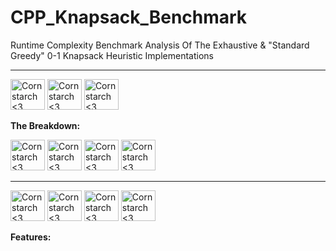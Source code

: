 # CPP_Knapsack_Benchmark
Runtime Complexity Benchmark Analysis Of The Exhaustive &amp; "Standard Greedy"  0-1 Knapsack Heuristic Implementations

----------------------------------------------

<img src="https://github.com/Kingerthanu/CPP_GLSL_Mandelbrot_Pt2_TickFidelity/assets/76754592/d7d34a00-aea1-4012-a142-7ec5ee62c3c1" alt="Cornstarch <3" width="55" height="49"> <img src="https://github.com/Kingerthanu/CPP_GLSL_Mandelbrot_Pt2_TickFidelity/assets/76754592/d7d34a00-aea1-4012-a142-7ec5ee62c3c1" alt="Cornstarch <3" width="55" height="49"> <img src="https://github.com/Kingerthanu/CPP_GLSL_Mandelbrot_Pt2_TickFidelity/assets/76754592/d7d34a00-aea1-4012-a142-7ec5ee62c3c1" alt="Cornstarch <3" width="55" height="49">


**The Breakdown:**

<img src="https://github.com/Kingerthanu/CPP_GLSL_Mandelbrot_Pt2_TickFidelity/assets/76754592/5a500dfd-7e30-40ea-9912-05faaa71dcdf" alt="Cornstarch <3" width="55" height="49"> <img src="https://github.com/Kingerthanu/CPP_GLSL_Mandelbrot_Pt2_TickFidelity/assets/76754592/5a500dfd-7e30-40ea-9912-05faaa71dcdf" alt="Cornstarch <3" width="55" height="49"> <img src="https://github.com/Kingerthanu/CPP_GLSL_Mandelbrot_Pt2_TickFidelity/assets/76754592/5a500dfd-7e30-40ea-9912-05faaa71dcdf" alt="Cornstarch <3" width="55" height="49"> <img src="https://github.com/Kingerthanu/CPP_GLSL_Mandelbrot_Pt2_TickFidelity/assets/76754592/5a500dfd-7e30-40ea-9912-05faaa71dcdf" alt="Cornstarch <3" width="55" height="49"> 

----------------------------------------------

<img src="https://github.com/Kingerthanu/CPP_GLSL_Mandelbrot_Pt2_TickFidelity/assets/76754592/91b53912-4062-4d35-99da-da91c685ba0a" alt="Cornstarch <3" width="55" height="49"> <img src="https://github.com/Kingerthanu/CPP_GLSL_Mandelbrot_Pt2_TickFidelity/assets/76754592/91b53912-4062-4d35-99da-da91c685ba0a" alt="Cornstarch <3" width="55" height="49"> <img src="https://github.com/Kingerthanu/CPP_GLSL_Mandelbrot_Pt2_TickFidelity/assets/76754592/91b53912-4062-4d35-99da-da91c685ba0a" alt="Cornstarch <3" width="55" height="49"> <img src="https://github.com/Kingerthanu/CPP_GLSL_Mandelbrot_Pt2_TickFidelity/assets/76754592/91b53912-4062-4d35-99da-da91c685ba0a" alt="Cornstarch <3" width="55" height="49"> 


**Features:**
